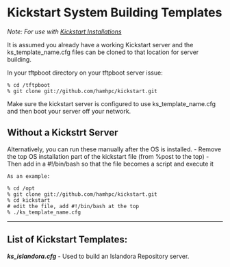 <H1>Kickstart System Building Templates</H1> 

<i>Note: For use with <a href="http://www.centos.org/docs/5/html/Installation_Guide-en-US/ch-kickstart2.html">Kickstart Installations</a></i>

It is assumed you already have a working Kickstart server and the ks_template_name.cfg files can be cloned to that location for server building. 

In your tftpboot directory on your tftpboot server issue:

	% cd /tftpboot
	% git clone git://github.com/hamhpc/kickstart.git


Make sure the kickstart server is configured to use ks_template_name.cfg and then boot your server off your network. 

<h2>Without a Kickstrt Server</h2>

Alternatively, you can run these manually after the OS is installed. 
	- Remove the top OS installation part of the kickstart file (from %post to the top) 
	- Then add in a #!/bin/bash so that the file becomes a script and execute it 

	As an example:

	% cd /opt
	% git clone git://github.com/hamhpc/kickstart.git
	% cd kickstart
	# edit the file, add #!/bin/bash at the top
	% ./ks_template_name.cfg

<hr/>

<h2><strong>List of Kickstart Templates:</strong></h2>

<strong><i>ks_islandora.cfg</i></strong>  - Used to build an Islandora Repository server.


